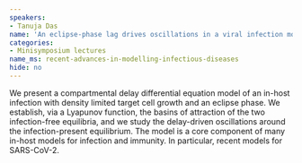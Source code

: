 ```yaml
---
speakers:
- Tanuja Das
name: 'An eclipse-phase lag drives oscillations in a viral infection model with a general growth function'
categories:
- Minisymposium lectures
name_ms: recent-advances-in-modelling-infectious-diseases
hide: no
---
```


We present a compartmental delay differential equation model of an in-host infection with density limited target cell growth and an eclipse phase. We establish, via a Lyapunov function, the basins of attraction of the two infection-free equilibria, and we study the delay-driven oscillations around the infection-present equilibrium. The model is a core component of many in-host models for infection and immunity. In particular, recent models for SARS-CoV-2.

